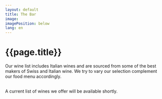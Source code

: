 ```yaml
---
layout: default
title: The Bar 
image: 
imagePosition: below
lang: en
---
```


{{page.title}}
==============

Our wine list includes Italian wines and are sourced from some of the best makers of Swiss and Italian wine. We try to vary our selection complement our food menu accordingly. 

<br>
A current list of wines we offer will be available shortly. 
